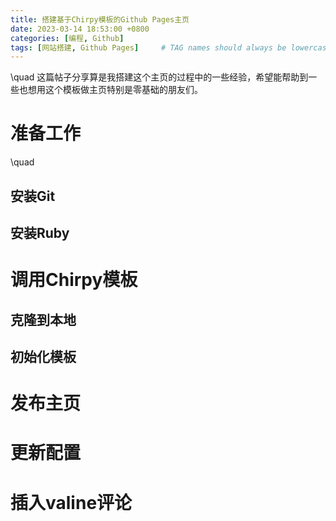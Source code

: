 ```yaml
---
title: 搭建基于Chirpy模板的Github Pages主页
date: 2023-03-14 18:53:00 +0800
categories: [编程, Github]
tags: [网站搭建, Github Pages]     # TAG names should always be lowercase
---
```


\quad 这篇帖子分享算是我搭建这个主页的过程中的一些经验，希望能帮助到一些也想用这个模板做主页特别是零基础的朋友们。

# 准备工作

\quad

## 安装Git

## 安装Ruby

# 调用Chirpy模板

## 克隆到本地

## 初始化模板

# 发布主页

# 更新配置

# 插入valine评论


